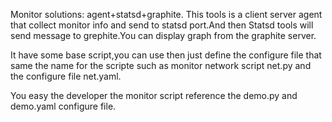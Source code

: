 
Monitor solutions: agent+statsd+graphite. 
This tools is a client server agent that collect monitor info and send to statsd port.And then Statsd tools will send message to grephite.You can display graph from the graphite server.

It have some base script,you can use then just define the configure file that same the name for the scripte such as monitor network script  net.py and the configure file net.yaml.

You easy the developer the monitor script reference the demo.py and demo.yaml configure file.